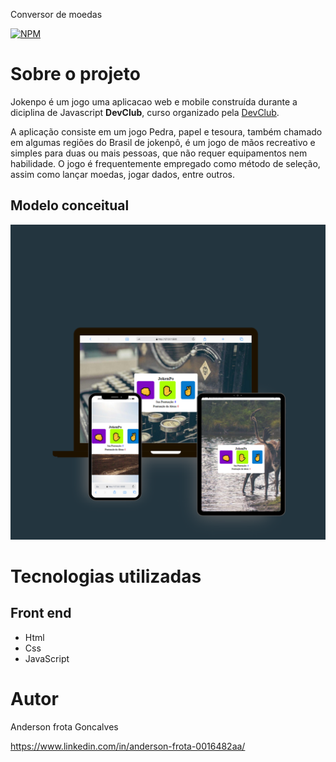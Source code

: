 
Conversor de moedas

[![NPM](https://img.shields.io/npm/l/react)](https://github.com/AndersonGFrota/converso-de-moedas/blob/main/LICENSE) 

# Sobre o projeto


Jokenpo é um jogo uma aplicacao web e mobile construída durante a diciplina de Javascript **DevClub**, curso organizado pela [DevClub](https://rodolfomori.com.br/devclub-n1/ "Site da DevClub").

A aplicação consiste em um jogo Pedra, papel e tesoura, também chamado em algumas regiões do Brasil de jokenpô, é um jogo de mãos recreativo e simples para duas ou mais pessoas, que não requer equipamentos nem habilidade. O jogo é frequentemente empregado como método de seleção, assim como lançar moedas, jogar dados, entre outros.



## Modelo conceitual
![Modelo Conceitual](https://github.com/AndersonGFrota/JogoJokenPo/blob/main/Jokenpo.png)


# Tecnologias utilizadas

## Front end
- Html 
- Css
- JavaScript



# Autor

Anderson frota Goncalves

https://www.linkedin.com/in/anderson-frota-0016482aa/
